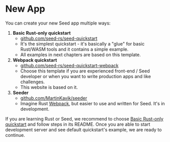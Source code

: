 # New App

You can create your new Seed app multiple ways:
1. **Basic Rust-only quickstart**
   - [github.com/seed-rs/seed-quickstart](https://github.com/seed-rs/seed-quickstart)
   - It's the simplest quickstart - it's basically a "glue" for basic Rust/WASM tools and it contains a simple example.
   - All examples in next chapters are based on this template.
1. **Webpack quickstart**
   - [github.com/seed-rs/seed-quickstart-webpack](https://github.com/seed-rs/seed-quickstart-webpack)
   - Choose this template if you are experienced front-end / Seed developer or when you want to write production apps and like challenges.
   - This website is based on it.
1. **Seeder**
   - [github.com/MartinKavik/seeder](https://github.com/MartinKavik/seeder)
   - Imagine Rust [Webpack](https://webpack.js.org/), but easier to use and written for Seed. It's in development.

If you are learning Rust or Seed, we recommend to choose [Basic Rust-only quickstart](https://github.com/seed-rs/seed-quickstart) and follow steps in its README. Once you are able to start development server and see default quickstart's example, we are ready to continue.

